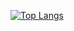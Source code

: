 [![Top Langs](https://github-readme-stats.vercel.app/api/top-langs/?username=iljasbezhanidze/&langs_count=8&layout=compact)](https://github.com/anuraghazra/github-readme-stats)



